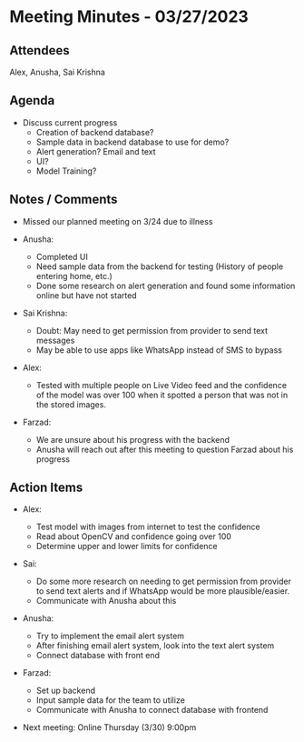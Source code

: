 # Meeting Minutes - 03/27/2023
## Attendees
Alex, Anusha, Sai Krishna
## Agenda
- Discuss current progress
  - Creation of backend database?
  - Sample data in backend database to use for demo?
  - Alert generation? Email and text
  - UI?
  - Model Training?

## Notes / Comments
- Missed our planned meeting on 3/24 due to illness  
  
- Anusha:
  - Completed UI
  - Need sample data from the backend for testing (History of people entering home, etc.)
  - Done some research on alert generation and found some information online but have not started
- Sai Krishna:
  - Doubt: May need to get permission from provider to send text messages
  - May be able to use apps like WhatsApp instead of SMS to bypass
- Alex: 
  - Tested with multiple people on Live Video feed and the confidence of the model was over 100 when it spotted a person that was not in the stored images.
- Farzad:
  - We are unsure about his progress with the backend
  - Anusha will reach out after this meeting to question Farzad about his progress

## Action Items
- Alex:
  - Test model with images from internet to test the confidence
  - Read about OpenCV and confidence going over 100
  - Determine upper and lower limits for confidence
- Sai:
  - Do some more research on needing to get permission from provider to send text alerts and if WhatsApp would be more plausible/easier.
  - Communicate with Anusha about this
- Anusha:
  - Try to implement the email alert system
  - After finishing email alert system, look into the text alert system
  - Connect database with front end
- Farzad:
  - Set up backend
  - Input sample data for the team to utilize
  - Communicate with Anusha to connect database with frontend

- Next meeting: Online Thursday (3/30) 9:00pm

